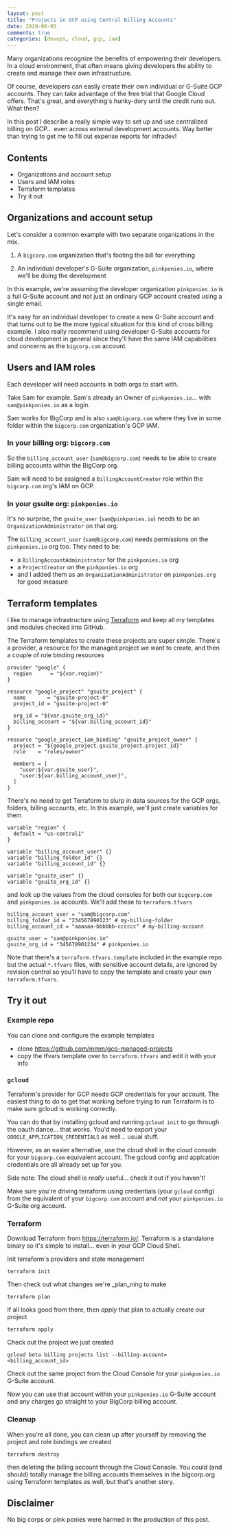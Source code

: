 ```yaml
---
layout: post
title: "Projects in GCP using Central Billing Accounts"
date: 2019-06-05
comments: true
categories: [devops, cloud, gcp, iam]
---
```



Many organizations recognize the benefits of empowering their developers. In a
cloud environment, that often means giving developers the ability to create and
manage their own infrastructure.

Of course, developers can easily create their own individual or G-Suite GCP
accounts.  They can take advantage of the free trial that Google Cloud offers.
That's great, and everything's hunky-dory until the credit runs out. What then?

In this post I describe a really simple way to set up and use centralized
billing on GCP... even across external development accounts.  Way better than
trying to get me to fill out expense reports for infradev!

<!--more-->

## Contents

- Organizations and account setup
- Users and IAM roles
- Terraform templates
- Try it out


## Organizations and account setup

Let's consider a common example with two separate organizations in the mix.

1. A `bigcorp.com` organization that's footing the bill for everything

2. An individual developer's G-Suite organization, `pinkponies.io`, where
   we'll be doing the development

In this example, we're assuming the developer organization `pinkponies.io` is a
full G-Suite account and not just an ordinary GCP account created using a
single email.

It's easy for an individual developer to create a new G-Suite account and that
turns out to be the more typical situation for this kind of cross billing
example. I also really recommend using developer G-Suite accounts for cloud
development in general since they'll have the same IAM capabilities and
concerns as the `bigcorp.com` account.


## Users and IAM roles

Each developer will need accounts in both orgs to start with.

Take Sam for example. Sam's already an Owner of `pinkponies.io`...  with
`sam@pinkponies.io` as a login.

Sam works for BigCorp and is also `sam@bigcorp.com` where they live in some
folder within the `bigcorp.com` organization's GCP IAM.

### In your billing org: `bigcorp.com`

So the `billing_account_user` (`sam@bigcorp.com`) needs to be able to create
billing accounts within the BigCorp org.

Sam will need to be assigned a `BillingAccountCreator` role within the
`bigcorp.com` org's IAM on GCP.


### In your gsuite org: `pinkponies.io`

It's no surprise, the `gsuite_user` (`sam@pinkponies.io`) needs to be an
`OrganizationAdministrator` on that org.

The `billing_account_user` (`sam@bigcorp.com`) needs permissions on the
`pinkponies.io` org too. They need to be:

- a `BillingAccountAdministrator` for the `pinkponies.io` org
- a `ProjectCreator` on the `pinkponies.io` org
- and I added them as an `OrganizationAdministrator` on `pinkponies.org` for
  good measure


## Terraform templates

I like to manage infrastructure using [Terraform](terraform.io) and keep
all my templates and modules checked into GitHub.

The Terraform templates to create these projects are super simple. There's a
provider, a resource for the managed project we want to create, and then a
couple of role binding resources

```
provider "google" {
  region      = "${var.region}"
}

resource "google_project" "gsuite_project" {
  name       = "gsuite-project-0"
  project_id = "gsuite-project-0"

  org_id = "${var.gsuite_org_id}"
  billing_account = "${var.billing_account_id}"
}

resource "google_project_iam_binding" "gsuite_project_owner" {
  project = "${google_project.gsuite_project.project_id}"
  role    = "roles/owner"

  members = [
    "user:${var.gsuite_user}",
    "user:${var.billing_account_user}",
  ]
}
```

There's no need to get Terraform to slurp in data sources for the GCP orgs,
folders, billing accounts, etc. In this example, we'll just create variables
for them

```
variable "region" {
  default = "us-central1"
}

variable "billing_account_user" {}
variable "billing_folder_id" {}
variable "billing_account_id" {}

variable "gsuite_user" {}
variable "gsuite_org_id" {}
```

and look up the values from the cloud consoles for both our `bigcorp.com` and
`pinkponies.io` accounts.  We'll add these to `terraform.tfvars`

```
billing_account_user = "sam@bigcorp.com"
billing_folder_id = "234567890123" # my-billing-folder
billing_account_id = "aaaaaa-bbbbbb-cccccc" # my-billing-account

gsuite_user = "sam@pinkponies.io"
gsuite_org_id = "345678901234" # pinkponies.io
```

Note that there's a `terraform.tfvars.template` included in the example repo
but the actual `*.tfvars` files, with sensitive account details, are ignored by
revision control so you'll have to copy the template and create your own
`terraform.tfvars`.


## Try it out

### Example repo

You can clone and configure the example templates

- clone <https://github.com/mmm/gcp-managed-projects>
- copy the tfvars template over to `terraform.tfvars` and edit it with your info


### `gcloud`

Terraform's provider for GCP needs GCP credentials for your account.  The
easiest thing to do to get that working before trying to run Terraform is to
make sure gcloud is working correctly.

You can do that by installing gcloud and running `gcloud init` to go through
the oauth dance... that works.  You'd need to export your
`GOOGLE_APPLICATION_CREDENTIALS` as well... usual stuff.

However, as an easier alternative, use the cloud shell in the cloud console for
your `bigcorp.com` equivalent account.  The gcloud config and applcation
credentials are all already set up for you.

Side note: The cloud shell is _really_ useful... check it out if you haven't!

Make sure you're driving terraform using credentials (your `gcloud` config)
from the equivalent of your `bigcorp.com` account and _not_ your
`pinkponies.io` G-Suite org account.


### Terraform

Download Terraform from <https://terraform.io/>.  Terraform is a standalone
binary so it's simple to install... even in your GCP Cloud Shell.

Init terraform's providers and state management

    terraform init

Then check out what changes we're _plan_ning to make

    terraform plan

If all looks good from there, then _apply_ that plan to actually create our
project

    terraform apply

Check out the project we just created

    gcloud beta billing projects list --billing-account=<billing_account_id>

Check out the same project from the Cloud Console for your `pinkponies.io`
G-Suite account.

Now you can use that account within your `pinkponies.io` G-Suite account and
any charges go straight to your BigCorp billing account.

### Cleanup

When you're all done, you can clean up after yourself by removing the project
and role bindings we created

    terraform destroy

then deleting the billing account through the Cloud Console.  You could (and
should) totally manage the billing accounts themselves in the bigcorp.org using
Terraform templates as well, but that's another story.

## Disclaimer

No big corps or pink ponies were harmed in the production of this post.
